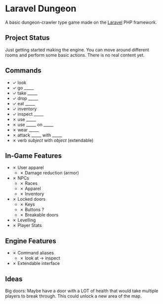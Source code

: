# Laravel Dungeon

A basic dungeon-crawler type game made on the [Laravel](https://laravel.com) PHP framework.

## Project Status

Just getting started making the engine. You can move around different rooms and perform some basic actions. There is no real content yet.

## Commands

* ✓ look
* ✓ go \_____
* ✓ take \_____
* ✓ drop \_____
* ✓ eat \_____
* ✓ inventory
* ✓ inspect \_____
* ✗ use \_____
* ✗ use \_____ on \_____
* ✗ wear \_____
* ✗ attack \_____ with \_____
* ✗ verb _subject_ with _object_ (extendable)

## In-Game Features

* ✗ User apparel
    * ✗ Damage reduction (armor)
* ✗ NPCs
    * ✗ Races
    * ✗ Apparel
    * ✗ Inventory
* ✗ Locked doors
    * ✗ Keys
    * ✗ Buttons ?
    * ✗ Breakable doors
* ✗ Levelling
* ✗ Player Stats

## Engine Features

* ✗ Command aliases
    * ✗ look at -> inspect
* ✗ Extendable interface

## Ideas

Big doors: Maybe have a door with a LOT of health that would take multiple players to break through. This could unlock a new area of the map.